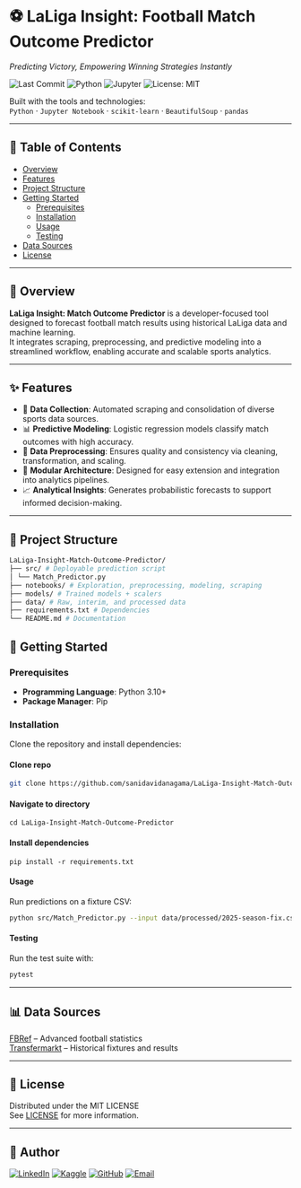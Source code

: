 # ⚽ LaLiga Insight: Football Match Outcome Predictor

*Predicting Victory, Empowering Winning Strategies Instantly*

![Last Commit](https://img.shields.io/github/last-commit/sanidavidanagama/LaLiga-Insight-Match-Outcome-Predictor?style=flat-square)
![Python](https://img.shields.io/badge/Python-3.10%2B-blue?style=flat-square&logo=python)
![Jupyter](https://img.shields.io/badge/Jupyter-Notebook-orange?style=flat-square&logo=jupyter)
![License: MIT](https://img.shields.io/badge/License-MIT-green.svg?style=flat-square)

Built with the tools and technologies:  
`Python` · `Jupyter Notebook` · `scikit-learn` · `BeautifulSoup` · `pandas`

---

## 📑 Table of Contents
- [Overview](#-overview)
- [Features](#-features)
- [Project Structure](#-project-structure)
- [Getting Started](#-getting-started)
  - [Prerequisites](#prerequisites)
  - [Installation](#installation)
  - [Usage](#usage)
  - [Testing](#testing)
- [Data Sources](#-data-sources)
- [License](#-license)

---

## 📖 Overview
**LaLiga Insight: Match Outcome Predictor** is a developer-focused tool designed to forecast football match results using historical LaLiga data and machine learning.  
It integrates scraping, preprocessing, and predictive modeling into a streamlined workflow, enabling accurate and scalable sports analytics.

---

## ✨ Features
- 🔎 **Data Collection**: Automated scraping and consolidation of diverse sports data sources.  
- 📊 **Predictive Modeling**: Logistic regression models classify match outcomes with high accuracy.  
- 🧹 **Data Preprocessing**: Ensures quality and consistency via cleaning, transformation, and scaling.  
- 🧩 **Modular Architecture**: Designed for easy extension and integration into analytics pipelines.  
- 📈 **Analytical Insights**: Generates probabilistic forecasts to support informed decision-making.  

---

## 📂 Project Structure
```bash
LaLiga-Insight-Match-Outcome-Predictor/
├── src/ # Deployable prediction script
│ └── Match_Predictor.py
├── notebooks/ # Exploration, preprocessing, modeling, scraping
├── models/ # Trained models + scalers
├── data/ # Raw, interim, and processed data
├── requirements.txt # Dependencies
└── README.md # Documentation
```

## 🚀 Getting Started

### Prerequisites
- **Programming Language**: Python 3.10+  
- **Package Manager**: Pip  

### Installation
Clone the repository and install dependencies:



#### Clone repo
```bash
git clone https://github.com/sanidavidanagama/LaLiga-Insight-Match-Outcome-Predictor.git
```

#### Navigate to directory
```
cd LaLiga-Insight-Match-Outcome-Predictor
```

#### Install dependencies
```
pip install -r requirements.txt
```

#### Usage
Run predictions on a fixture CSV:

```bash
python src/Match_Predictor.py --input data/processed/2025-season-fix.csv
```

#### Testing
Run the test suite with:
```bash
pytest
```
  
---


## 📊 Data Sources
[FBRef](https://fbref.com/en/comps/12/history/La-Liga-Seasons) – Advanced football statistics  
[Transfermarkt](https://www.transfermarkt.com/laliga/gesamtspielplan/wettbewerb/ES1?saison_id=2024&spieltagVon=1&spieltagBis=38) – Historical fixtures and results

---
     
## 📜 License
Distributed under the MIT LICENSE  
See [LICENSE](https://github.com/sanidavidanagama/LaLiga-Insight-Match-Outcome-Predictor/blob/main/LICENSE) for more information.

---

## 👤 Author

[![LinkedIn](https://img.shields.io/badge/LinkedIn-Sanida%20Vidanagama-blue?style=flat-square&logo=linkedin)](https://www.linkedin.com/in/sanida-vidanagama-246a14297/)
[![Kaggle](https://img.shields.io/badge/Kaggle-Sanida%20Vidanagama-20BEFF?style=flat-square&logo=kaggle)](https://www.kaggle.com/sanidavidanagama)
[![GitHub](https://img.shields.io/badge/GitHub-sanidavidanagama-181717?style=flat-square&logo=github)](https://github.com/sanidavidanagama)
[![Email](https://img.shields.io/badge/Email-sanidavidanagama%40gmail.com-D14836?style=flat-square&logo=gmail&logoColor=white)](mailto:sanidavidanagama@gmail.com)
